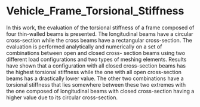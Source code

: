 # Vehicle_Frame_Torsional_Stiffness
In this work, the evaluation of the torsional stiffness of a frame composed of four thin-walled beams is presented. The longitudinal beams have a circular cross-section while the cross beams have a rectangular cross-section. The evaluation is performed analytically and numerically on a set of combinations between open and closed cross- section beams using two different load configurations and two types of meshing elements. Results have shown that a configuration with all closed cross-section beams has the highest torsional stiffness while the one with all open cross-section beams has a drastically lower value. The other two combinations have a torsional stiffness that lies somewhere between these two extremes with the one composed of longitudinal beams with closed cross-section having a higher value due to its circular cross-section.
